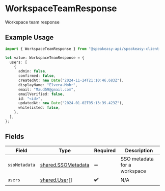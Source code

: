 # WorkspaceTeamResponse

Workspace team response

## Example Usage

```typescript
import { WorkspaceTeamResponse } from "@speakeasy-api/speakeasy-client-sdk-typescript/sdk/models/shared";

let value: WorkspaceTeamResponse = {
  users: [
    {
      admin: false,
      confirmed: false,
      createdAt: new Date("2024-11-24T21:10:46.683Z"),
      displayName: "Elvera.Mohr",
      email: "Maud59@gmail.com",
      emailVerified: false,
      id: "<id>",
      updatedAt: new Date("2024-01-02T05:13:39.423Z"),
      whitelisted: false,
    },
  ],
};
```

## Fields

| Field                                                           | Type                                                            | Required                                                        | Description                                                     |
| --------------------------------------------------------------- | --------------------------------------------------------------- | --------------------------------------------------------------- | --------------------------------------------------------------- |
| `ssoMetadata`                                                   | [shared.SSOMetadata](../../../sdk/models/shared/ssometadata.md) | :heavy_minus_sign:                                              | SSO metadata for a workspace                                    |
| `users`                                                         | [shared.User](../../../sdk/models/shared/user.md)[]             | :heavy_check_mark:                                              | N/A                                                             |